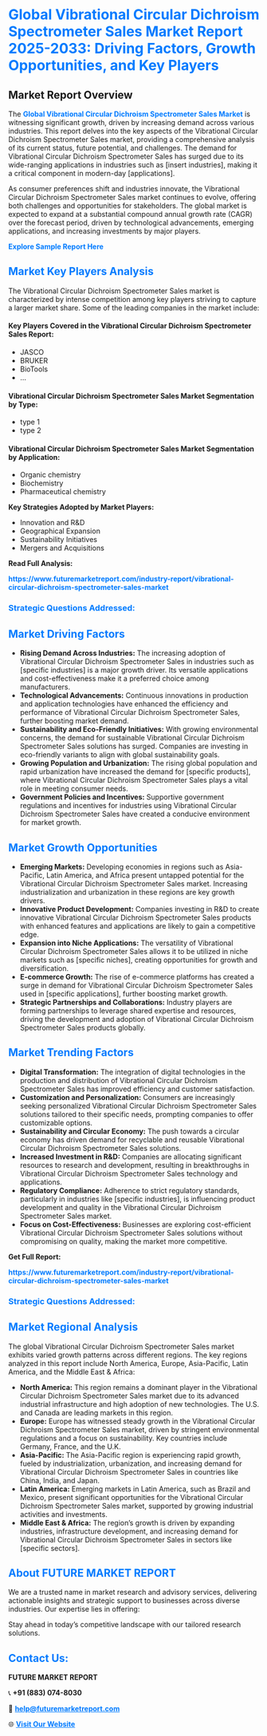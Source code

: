 <h1 style="color: #007BFF;">Global Vibrational Circular Dichroism Spectrometer Sales Market Report 2025-2033: Driving Factors, Growth Opportunities, and Key Players</h1>

<section id="overview">
<h2>Market Report Overview</h2>
<p>The <a href="https://www.futuremarketreport.com/industry-report/vibrational-circular-dichroism-spectrometer-sales-market" style="color: #007BFF; text-decoration: none;"><strong>Global Vibrational Circular Dichroism Spectrometer Sales Market</strong></a> is witnessing significant growth, driven by increasing demand across various industries. This report delves into the key aspects of the Vibrational Circular Dichroism Spectrometer Sales market, providing a comprehensive analysis of its current status, future potential, and challenges. The demand for Vibrational Circular Dichroism Spectrometer Sales has surged due to its wide-ranging applications in industries such as [insert industries], making it a critical component in modern-day [applications].</p>
<p>As consumer preferences shift and industries innovate, the Vibrational Circular Dichroism Spectrometer Sales market continues to evolve, offering both challenges and opportunities for stakeholders. The global market is expected to expand at a substantial compound annual growth rate (CAGR) over the forecast period, driven by technological advancements, emerging applications, and increasing investments by major players.</p>
</section>

<section id="overview">
<p><a href="https://www.futuremarketreport.com/request-sample/reportId=109724" style="color: #007BFF; text-decoration: none;"><strong>Explore Sample Report Here</strong></a></p>
</section>

<section id="key-players">
<h2 style="color: #007BFF;">Market Key Players Analysis</h2>
<p>The Vibrational Circular Dichroism Spectrometer Sales market is characterized by intense competition among key players striving to capture a larger market share. Some of the leading companies in the market include:</p>
<h4>Key Players Covered in the Vibrational Circular Dichroism Spectrometer Sales Report:</h4>
<ul><li>JASCO</li><li>BRUKER</li><li>BioTools</li><li>...</li></ul>
<h4>Vibrational Circular Dichroism Spectrometer Sales Market Segmentation by Type:</h4>
<ul><li>type 1</li><li>type 2</li></ul>

<h4>Vibrational Circular Dichroism Spectrometer Sales Market Segmentation by Application:</h4>
<ul><li>Organic chemistry</li><li>Biochemistry</li><li>Pharmaceutical chemistry</li></ul>
<p><strong>Key Strategies Adopted by Market Players:</strong></p>
<ul>
<li>Innovation and R&D</li>
<li>Geographical Expansion</li>
<li>Sustainability Initiatives</li>
<li>Mergers and Acquisitions</li>
</ul>
</section>

<section>
<p><strong>Read Full Analysis: </strong></p><a href="https://www.futuremarketreport.com/industry-report/vibrational-circular-dichroism-spectrometer-sales-market" style="color: #007BFF; text-decoration: none;"><strong>https://www.futuremarketreport.com/industry-report/vibrational-circular-dichroism-spectrometer-sales-market</strong></a>
<h3 style="color: #007BFF;">Strategic Questions Addressed:</h3>
</section>

<section id="driving-factors">
<h2 style="color: #007BFF;">Market Driving Factors</h2>
<ul>
<li><strong>Rising Demand Across Industries:</strong> The increasing adoption of Vibrational Circular Dichroism Spectrometer Sales in industries such as [specific industries] is a major growth driver. Its versatile applications and cost-effectiveness make it a preferred choice among manufacturers.</li>
<li><strong>Technological Advancements:</strong> Continuous innovations in production and application technologies have enhanced the efficiency and performance of Vibrational Circular Dichroism Spectrometer Sales, further boosting market demand.</li>
<li><strong>Sustainability and Eco-Friendly Initiatives:</strong> With growing environmental concerns, the demand for sustainable Vibrational Circular Dichroism Spectrometer Sales solutions has surged. Companies are investing in eco-friendly variants to align with global sustainability goals.</li>
<li><strong>Growing Population and Urbanization:</strong> The rising global population and rapid urbanization have increased the demand for [specific products], where Vibrational Circular Dichroism Spectrometer Sales plays a vital role in meeting consumer needs.</li>
<li><strong>Government Policies and Incentives:</strong> Supportive government regulations and incentives for industries using Vibrational Circular Dichroism Spectrometer Sales have created a conducive environment for market growth.</li>
</ul>
</section>

<section id="growth-opportunities">
<h2 style="color: #007BFF;">Market Growth Opportunities</h2>
<ul>
<li><strong>Emerging Markets:</strong> Developing economies in regions such as Asia-Pacific, Latin America, and Africa present untapped potential for the Vibrational Circular Dichroism Spectrometer Sales market. Increasing industrialization and urbanization in these regions are key growth drivers.</li>
<li><strong>Innovative Product Development:</strong> Companies investing in R&D to create innovative Vibrational Circular Dichroism Spectrometer Sales products with enhanced features and applications are likely to gain a competitive edge.</li>
<li><strong>Expansion into Niche Applications:</strong> The versatility of Vibrational Circular Dichroism Spectrometer Sales allows it to be utilized in niche markets such as [specific niches], creating opportunities for growth and diversification.</li>
<li><strong>E-commerce Growth:</strong> The rise of e-commerce platforms has created a surge in demand for Vibrational Circular Dichroism Spectrometer Sales used in [specific applications], further boosting market growth.</li>
<li><strong>Strategic Partnerships and Collaborations:</strong> Industry players are forming partnerships to leverage shared expertise and resources, driving the development and adoption of Vibrational Circular Dichroism Spectrometer Sales products globally.</li>
</ul>
</section>

<section id="trending-factors">
<h2 style="color: #007BFF;">Market Trending Factors</h2>
<ul>
<li><strong>Digital Transformation:</strong> The integration of digital technologies in the production and distribution of Vibrational Circular Dichroism Spectrometer Sales has improved efficiency and customer satisfaction.</li>
<li><strong>Customization and Personalization:</strong> Consumers are increasingly seeking personalized Vibrational Circular Dichroism Spectrometer Sales solutions tailored to their specific needs, prompting companies to offer customizable options.</li>
<li><strong>Sustainability and Circular Economy:</strong> The push towards a circular economy has driven demand for recyclable and reusable Vibrational Circular Dichroism Spectrometer Sales solutions.</li>
<li><strong>Increased Investment in R&D:</strong> Companies are allocating significant resources to research and development, resulting in breakthroughs in Vibrational Circular Dichroism Spectrometer Sales technology and applications.</li>
<li><strong>Regulatory Compliance:</strong> Adherence to strict regulatory standards, particularly in industries like [specific industries], is influencing product development and quality in the Vibrational Circular Dichroism Spectrometer Sales market.</li>
<li><strong>Focus on Cost-Effectiveness:</strong> Businesses are exploring cost-efficient Vibrational Circular Dichroism Spectrometer Sales solutions without compromising on quality, making the market more competitive.</li>
</ul>
</section>

<section>
<p><strong>Get Full Report: </strong></p><a href="https://www.futuremarketreport.com/industry-report/vibrational-circular-dichroism-spectrometer-sales-market" style="color: #007BFF; text-decoration: none;"><strong>https://www.futuremarketreport.com/industry-report/vibrational-circular-dichroism-spectrometer-sales-market</strong></a>
<h3 style="color: #007BFF;">Strategic Questions Addressed:</h3>
</section>


<section id="regional-analysis">
<h2 style="color: #007BFF;">Market Regional Analysis</h2>
<p>The global Vibrational Circular Dichroism Spectrometer Sales market exhibits varied growth patterns across different regions. The key regions analyzed in this report include North America, Europe, Asia-Pacific, Latin America, and the Middle East & Africa:</p>
<ul>
<li><strong>North America:</strong> This region remains a dominant player in the Vibrational Circular Dichroism Spectrometer Sales market due to its advanced industrial infrastructure and high adoption of new technologies. The U.S. and Canada are leading markets in this region.</li>
<li><strong>Europe:</strong> Europe has witnessed steady growth in the Vibrational Circular Dichroism Spectrometer Sales market, driven by stringent environmental regulations and a focus on sustainability. Key countries include Germany, France, and the U.K.</li>
<li><strong>Asia-Pacific:</strong> The Asia-Pacific region is experiencing rapid growth, fueled by industrialization, urbanization, and increasing demand for Vibrational Circular Dichroism Spectrometer Sales in countries like China, India, and Japan.</li>
<li><strong>Latin America:</strong> Emerging markets in Latin America, such as Brazil and Mexico, present significant opportunities for the Vibrational Circular Dichroism Spectrometer Sales market, supported by growing industrial activities and investments.</li>
<li><strong>Middle East & Africa:</strong> The region’s growth is driven by expanding industries, infrastructure development, and increasing demand for Vibrational Circular Dichroism Spectrometer Sales in sectors like [specific sectors].</li>
</ul>
</section>

<footer>
<h2 style="color: #007BFF;">About FUTURE MARKET REPORT</h2>
<p>We are a trusted name in market research and advisory services, delivering actionable insights and strategic support to businesses across diverse industries. Our expertise lies in offering:</p>

<p>Stay ahead in today’s competitive landscape with our tailored research solutions.</p>

<h2 style="color: #007BFF;">Contact Us:</h2>
<p><strong>FUTURE MARKET REPORT</strong></p>
<p>📞 <strong>+91 (883) 074-8030</strong></p>
<p>📧 <strong><a href="mailto:help@futuremarketreport.com" style="color: #007BFF;">help@futuremarketreport.com</a></strong></p>
<p>🌐 <strong><a href="https://www.futuremarketreport.com/" style="color: #007BFF;">Visit Our Website</a></strong></p>
</footer>
